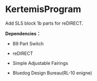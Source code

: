 # KertemisProgram
Add SLS block 1b parts for reDIRECT.

**Dependencies：**

+ B9 Part Switch

+ reDIRECT

+ Simple Adjustable Fairings

+ Bluedog Design Bureau(RL-10 enigne)

